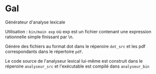 # Gal
Générateur d'analyse lexicale

Utilisation : ```bin/main exp``` où exp est un fichier contenant une
expression rationnelle simple finissant par \\n.

Génère des fichiers au format dot dans le réperoire `dot_src` et les pdf
correspondants dans le répertoire `pdf`.

Le code source de l'analyseur lexical lui-même est construit dans le
réperoire `analyseur_src` et l'exécutable est compilé dans `analyseur_bin`
